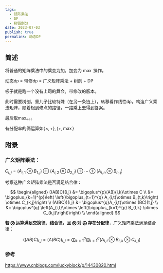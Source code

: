 ```yaml
---
tags:
  - 矩阵乘法
  - DP
  - 树链剖分
date: 2023-07-03
publish: true
permalink: 动态DP
---
```


## 简述

将普通的矩阵乘法中的乘变为加，加变为 $\max$ 操作。

动态dp = 带修dp = 广义矩阵乘法 + 树剖 + DP

板子就是跑一个没有上司的舞会，带修改的版本。

此时需要树剖，重儿子比较特殊（在另一条链上），转移看作线性dp，构造广义乘法矩阵，顺着根到修点的路径，一路乘上去得到答案。

最后取max。。。 

有分配率的俩运算如$\{\times,+\},\{+,\max\}$

## 附录

### 广义矩阵乘法：

$C_{i,j} = (A_{i, 1}\otimes B_{1,j}) \oplus (A_{i,2}\otimes B_{2,j})\oplus \cdots \oplus (A_{i, n}\otimes B_{n,j})$

考察这种广义矩阵乘法是否满足结合律：


$$
\begin{aligned}
((AB)C){i,j} &= \bigoplus^{p}(AB){i,k}\otimes C \\
&= \bigoplus_{k=1}^{p}\left( \left(\bigoplus_{t=1}^{q} A_{i,t}\otimes B_{t,k}\right) \otimes C_{k,j}\right) \\
(A(BC)){i,j} &= \bigoplus^{q}A_{i,t}\otimes (BC){t,j} \\
&= \bigoplus^{q} \left(A_{i,t}\otimes \left(\bigoplus_{k=1}^{p} B_{t,k} \otimes C_{k,j}\right)\right) \\
\end{aligned}
$$


**若 $\bigotimes$ 运算满足交换律、结合律，且 $\bigotimes$ 对 $\bigoplus$ 存在分配律**，广义矩阵乘法满足结合律：


$$
((AB)C)_{i,j} = (A(BC))_{i,j} = \bigoplus_{k=1}^{p}\bigoplus_{t=1}^{q} \left(A_{i,t}\otimes B_{t,k}\otimes C_{k,j}\right)
$$


### 参考

https://www.cnblogs.com/luckyblock/p/14430820.html


